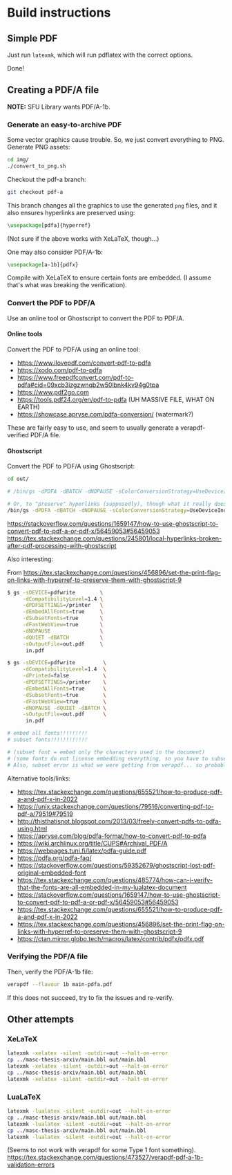 # Build instructions



## Simple PDF

Just run `latexmk`, which will run pdflatex with the correct options.

Done!




## Creating a PDF/A file

**NOTE:** SFU Library wants PDF/A-1b.



### Generate an easy-to-archive PDF

Some vector graphics cause trouble. So, we just convert everything to PNG.
Generate PNG assets:
```bash
cd img/
./convert_to_png.sh
```

Checkout the pdf-a branch:
```bash
git checkout pdf-a
```
This branch changes all the graphics to use the generated `png` files, and it also ensures hyperlinks are preserved using:
```latex
\usepackage[pdfa]{hyperref}
```
(Not sure if the above works with XeLaTeX, though...)

One may also consider PDF/A-1b:
```latex
\usepackage[a-1b]{pdfx}
```

Compile with XeLaTeX to ensure certain fonts are embedded. (I assume that's what was breaking the verification).




### Convert the PDF to PDF/A

Use an online tool or Ghostscript to convert the PDF to PDF/A.



#### Online tools

Convert the PDF to PDF/A using an online tool:

 - https://www.ilovepdf.com/convert-pdf-to-pdfa
 - https://xodo.com/pdf-to-pdfa
 - https://www.freepdfconvert.com/pdf-to-pdfa#cid=09xcb3izgzwnqb2w50lbnk4kv94g0tpa
 - https://www.pdf2go.com
 - https://tools.pdf24.org/en/pdf-to-pdfa (UH MASSIVE FILE, WHAT ON EARTH)
 - https://showcase.apryse.com/pdfa-conversion/  (watermark?)

These are fairly easy to use, and seem to usually generate a verapdf-verified PDF/A file.



#### Ghostscript

Convert the PDF to PDF/A using Ghostscript:

```bash
cd out/

# /bin/gs -dPDFA -dBATCH -dNOPAUSE -sColorConversionStrategy=UseDeviceIndependentColor -sDEVICE=pdfwrite -dPDFACompatibilityPolicy=2 -sOutputFile=main-pdfa.pdf main.pdf

# Or, to "preserve" hyperlinks (supposedly), though what it really does is get rid of annotations... but it works better than the above command?
/bin/gs -dPDFA -dBATCH -dNOPAUSE -sColorConversionStrategy=UseDeviceIndependentColor -sDEVICE=pdfwrite -dPDFACompatibilityPolicy=2 -dPrinted=false -sOutputFile=main-pdfa.pdf main.pdf
```

https://stackoverflow.com/questions/1659147/how-to-use-ghostscript-to-convert-pdf-to-pdf-a-or-pdf-x/56459053#56459053
https://tex.stackexchange.com/questions/245801/local-hyperlinks-broken-after-pdf-processing-with-ghostscript


Also interesting:

From https://tex.stackexchange.com/questions/456896/set-the-print-flag-on-links-with-hyperref-to-preserve-them-with-ghostscript-9

```bash
$ gs -sDEVICE=pdfwrite        \
     -dCompatibilityLevel=1.4 \
     -dPDFSETTINGS=/printer   \
     -dEmbedAllFonts=true     \
     -dSubsetFonts=true       \
     -dFastWebView=true       \
     -dNOPAUSE                \
     -dQUIET -dBATCH          \
     -sOutputFile=out.pdf     \
      in.pdf

$ gs -sDEVICE=pdfwrite         \
     -dCompatibilityLevel=1.4  \
     -dPrinted=false           \
     -dPDFSETTINGS=/printer    \
     -dEmbedAllFonts=true      \
     -dSubsetFonts=true        \
     -dFastWebView=true        \
     -dNOPAUSE -dQUIET -dBATCH \
     -sOutputFile=out.pdf      \
      in.pdf

# embed all fonts!!!!!!!!!
# subset fonts!!!!!!!!!!!!

# (subset font = embed only the characters used in the document)
# (some fonts do not license embedding everything, so you have to subset them)
# Also, subset error is what we were getting from verapdf... so probably try this too, next time!!
```

Alternative tools/links:

 - https://tex.stackexchange.com/questions/655521/how-to-produce-pdf-a-and-pdf-x-in-2022
 - https://unix.stackexchange.com/questions/79516/converting-pdf-to-pdf-a/79519#79519
 - http://thisthatisnot.blogspot.com/2013/03/freely-convert-pdfs-to-pdfa-using.html
 - https://apryse.com/blog/pdfa-format/how-to-convert-pdf-to-pdfa
 - https://wiki.archlinux.org/title/CUPS#Archival_PDF/A
 - https://webpages.tuni.fi/latex/pdfa-guide.pdf
 - https://pdfa.org/pdfa-faq/
 - https://stackoverflow.com/questions/59352679/ghostscript-lost-pdf-original-embedded-font
 - https://tex.stackexchange.com/questions/485774/how-can-i-verify-that-the-fonts-are-all-embedded-in-my-lualatex-document
 - https://stackoverflow.com/questions/1659147/how-to-use-ghostscript-to-convert-pdf-to-pdf-a-or-pdf-x/56459053#56459053
 - https://tex.stackexchange.com/questions/655521/how-to-produce-pdf-a-and-pdf-x-in-2022
 - https://tex.stackexchange.com/questions/456896/set-the-print-flag-on-links-with-hyperref-to-preserve-them-with-ghostscript-9
 - https://ctan.mirror.globo.tech/macros/latex/contrib/pdfx/pdfx.pdf



### Verifying the PDF/A file

Then, verify the PDF/A-1b file:
```bash
verapdf --flavour 1b main-pdfa.pdf
```

If this does not succeed, try to fix the issues and re-verify.




## Other attempts


### XeLaTeX

```bash
latexmk -xelatex -silent -outdir=out --halt-on-error
cp ../masc-thesis-arxiv/main.bbl out/main.bbl
latexmk -xelatex -silent -outdir=out --halt-on-error
cp ../masc-thesis-arxiv/main.bbl out/main.bbl
latexmk -xelatex -silent -outdir=out --halt-on-error
```

### LuaLaTeX

```bash
latexmk -lualatex -silent -outdir=out --halt-on-error
cp ../masc-thesis-arxiv/main.bbl out/main.bbl
latexmk -lualatex -silent -outdir=out --halt-on-error
cp ../masc-thesis-arxiv/main.bbl out/main.bbl
latexmk -lualatex -silent -outdir=out --halt-on-error
```

(Seems to not work with verapdf for some Type 1 font something).
https://tex.stackexchange.com/questions/473527/verapdf-pdf-a-1b-validation-errors


